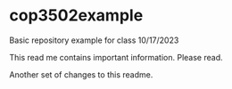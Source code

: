 # cop3502example
Basic repository example for class
10/17/2023

This read me contains important information. Please read.

Another set of changes to this readme.
